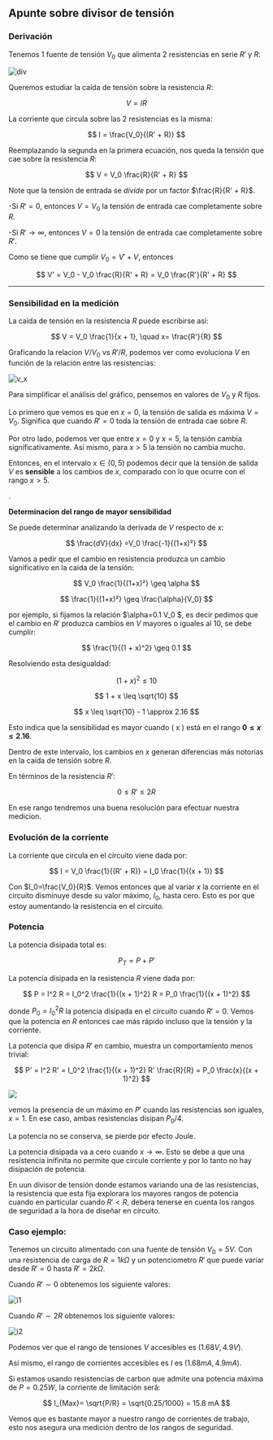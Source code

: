 ## Apunte sobre divisor de tensión

### Derivación

Tenemos 1 fuente de tensión $V_0$ que alimenta 2 resistencias en serie $R'$ y $R$:

![div](images/divisor.jpg)

Queremos estudiar la caida de tensión sobre la resistencia $R$:

$$
V = I R
$$

La corriente que circula sobre las 2 resistencias es la misma:

$$
I = \frac{V_0}{(R' + R)}
$$

Reemplazando la segunda en la primera ecuación, nos queda la tensión que cae sobre la resistencia $R$:

$$
V = V_0 \frac{R}{R' + R}
$$

Note que la tensión de entrada se *divide* por un factor $\frac{R}{R' + R}$.

-Si $R' = 0$, entonces $V=V_0$ la tensión de entrada cae completamente sobre $R$.

-Si $R' \to \infty$, entonces $V=0$ la tensión de entrada cae completamente sobre $R'$.

Como se tiene que cumplir $V_0 = V'+V$, entonces

$$
V' = V_0 - V_0 \frac{R}{R' + R} = V_0 \frac{R'}{R' + R}
$$

---

### Sensibilidad en la medición

La caída de tensión en la resistencia $R$ puede escribirse así:

$$
V = V_0 \frac{1}{x + 1}, \quad  x= \frac{R'}{R}
$$

Graficando la relacion $V/V_0$ vs $R'/R$, podemos ver como evoluciona $V$ en función de la relación entre las resistencias:

![v_x](images/v_x.png)

Para simplificar el análisis del gráfico, pensemos en valores de $V_0$ y $R$ fijos.

Lo primero que vemos es que en $x=0$, la tensión de salida es máxima $V=V_0$. Significa que cuando $R'=0$ toda la tensión de entrada cae sobre $R$.

Por otro lado, podemos ver que entre $x=0$ y $x=5$, la tensión cambia significativamente. Así mismo, para $x>5$ la tensión no cambia mucho. 

Entonces, en el intervalo $x\in(0,5)$ podemos decir que la tensión de salida $V$ es **sensible** a los cambios de $x$, comparado con lo que ocurre con el rango $x>5$.

.

**Determinacion del rango de mayor sensibilidad**

Se puede determinar analizando la derivada de $V$ respecto de $x$:

$$
\frac{dV}{dx} =V_0 \frac{-1}{(1+x)²}
$$

Vamos a pedir que el cambio en resistencia produzca un cambio significativo en la caída de la tensión:

$$
V_0 \frac{1}{(1+x)²} \geq \alpha
$$

$$
\frac{1}{(1+x)²} \geq \frac{\alpha}{V_0}
$$

por ejemplo, si fijamos la  relación $\alpha=0.1 V_0 $, es decir pedimos que el cambio en $R'$ produzca cambios en $V$ mayores o iguales al $10%$, se debe cumplir:

$$
\frac{1}{(1 + x)^2} \geq 0.1
$$

Resolviendo esta desigualdad:

$$
(1 + x)^2 \leq 10
$$

$$
1 + x \leq \sqrt{10}
$$

$$
x \leq \sqrt{10} - 1 \approx 2.16
$$

Esto indica que la sensibilidad es mayor cuando \( x \) está en el rango **$0 \leq x \leq 2.16$**.

Dentro de este intervalo, los cambios en $x$ generan diferencias más notorias en la caída de tensión sobre $R$.

En términos de la resistencia $R'$:

$$
0 \leq R' \leq 2R
$$

En ese rango tendremos una buena resolución para efectuar nuestra medicion.

### Evolución de la corriente

La corriente que circula en el circuito viene dada por:

$$
I = V_0 \frac{1}{(R' + R)} = I_0 \frac{1}{(x + 1)} 
$$

Con $I_0=\frac{V_0}{R}$. Vemos entonces que al variar $x$ la corriente en el circuito disminuye desde su valor máximo, $I_0$, hasta cero. Esto es por que estoy aumentando la resistencia en el circuito.

### Potencia

La potencia disipada total es:

$$
P_T = P + P'
$$

La potencia disipada en la resistencia $R$ viene dada por:

$$
P = I^2 R = I_0^2 \frac{1}{(x + 1)^2} R = P_0 \frac{1}{(x + 1)^2}
$$

donde $P_0 = I_0^2 R$ la potencia disipada en el circuito cuando $R'=0$. 
Vemos que la potencia en $R$ entonces cae más rápido incluso que la tensión y la corriente.

La potencia que disipa $R'$ en cambio, muestra un comportamiento menos trivial:

$$
P' = I^2 R' =  I_0^2 \frac{1}{(x + 1)^2} R' \frac{R}{R} = P_0 \frac{x}{(x + 1)^2} 
$$

![](images/potencias.png)

vemos la presencia de un máximo en $P'$ cuando las resistencias son iguales, $x=1$. En ese caso, ambas resistencias disipan $P_0/4$.

La potencia no se conserva, se pierde por efecto Joule.

La potencia disipada va a cero cuando $x\to \infty$. Esto se debe a que una resistencia inifinita no permite que circule corriente y por lo tanto no hay disipación de potencia.

En uun divisor de tensión donde estamos variando una de las resistencias, la resistencia que esta fija explorara los mayores rangos de potencia cuando en particular cuando $R'<R$, debera tenerse en cuenta los rangos de seguridad a la hora de diseñar en circuito. 

### Caso ejemplo:

Tenemos un circuito alimentado con una fuente de tensión $V_0=5V$. Con una resistencia de carga de $R= 1 k\Omega$ y un potenciometro $R'$ que puede variar desde $R'=0$ hasta $R'=2 k\Omega$.

Cuando $R'\sim 0$ obtenemos los siguiente valores:

![i1](images/dt1.png)

Cuando $R'\sim 2R$ obtenemos los siguiente valores:

![i2](images/dt2.png)

Podemos ver que el rango de tensiones $V$ accesibles es $(1.68V, 4.9V)$.

Así mismo, el rango de corrientes accesibles es $I$ es $(1.68mA, 4.9mA)$.

Si estamos usando resistencias de carbon que admite una potencia máxima de $P=0.25W$, la corriente de limitación será: 

$$
I_{Max}= \sqrt{P/R} = \sqrt{0.25/1000} = 15.8 mA
$$

Vemos que es bastante mayor a nuestro rango de corrientes de trabajo, esto nos asegura una medición dentro de los rangos de seguridad.
